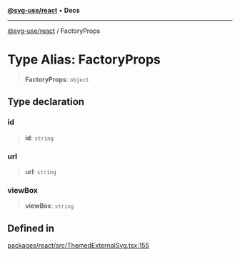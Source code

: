 [**@svg-use/react**](../README.md) • **Docs**

---

[@svg-use/react](../README.md) / FactoryProps

# Type Alias: FactoryProps

> **FactoryProps**: `object`

## Type declaration

### id

> **id**: `string`

### url

> **url**: `string`

### viewBox

> **viewBox**: `string`

## Defined in

[packages/react/src/ThemedExternalSvg.tsx:155](https://github.com/fpapado/svg-use/blob/585a805df232df52047b5d894dcd94635b4f932c/packages/react/src/ThemedExternalSvg.tsx#L155)
